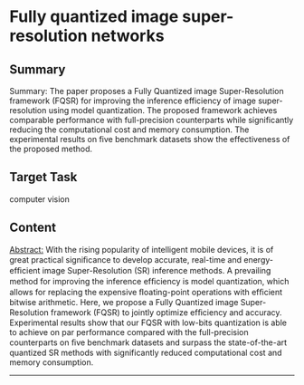 # Fully quantized image super-resolution networks

## Summary

Summary: The paper proposes a Fully Quantized image Super-Resolution framework (FQSR) for improving the inference efficiency of image super-resolution using model quantization. The proposed framework achieves comparable performance with full-precision counterparts while significantly reducing the computational cost and memory consumption. The experimental results on five benchmark datasets show the effectiveness of the proposed method.


## Target Task

computer vision

## Content

<Abstract:>
With the rising popularity of intelligent mobile devices, it is of great practical signiﬁcance to develop accurate, real-time and energy-efﬁcient image Super-Resolution (SR) inference methods. A prevailing method for improving the inference efﬁciency is model quantization, which allows for replacing the expensive ﬂoating-point operations with efﬁcient bitwise arithmetic. Here, we propose a Fully Quantized image Super-Resolution framework (FQSR) to jointly optimize efﬁciency and accuracy. Experimental results show that our FQSR with low-bits quantization is able to achieve on par performance compared with the full-precision counterparts on ﬁve benchmark datasets and surpass the state-of-the-art quantized SR methods with significantly reduced computational cost and memory consumption.



---

